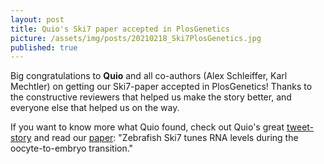 ```yaml
---
layout: post
title: Quio's Ski7 paper accepted in PlosGenetics
picture: /assets/img/posts/20210218_Ski7PlosGenetics.jpg
published: true
---
```

Big congratulations to **Quio** and all co-authors (Alex Schleiffer, Karl Mechtler) on getting our Ski7-paper accepted in PlosGenetics! Thanks to the constructive reviewers that helped us make the story better, and everyone else that helped us on the way.

If you want to know more what Quio found, check out Quio's great [tweet-story](https://twitter.com/EnriqueCQuio/status/1363623484593700877) and read our [paper](https://journals.plos.org/plosgenetics/article?id=10.1371/journal.pgen.1009390): "Zebrafish Ski7 tunes RNA levels during the oocyte-to-embryo transition."

